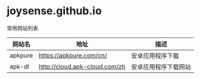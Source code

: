 # joysense.github.io

常用网站列表


| 网站名 |地址| 描述|
|---|---|---|
| apkpure |https://apkpure.com/cn/ | 安卓应用程序下载|
| apk-dl |http://cloud.apk-cloud.com/zh | 安卓应用程序下载网站|
